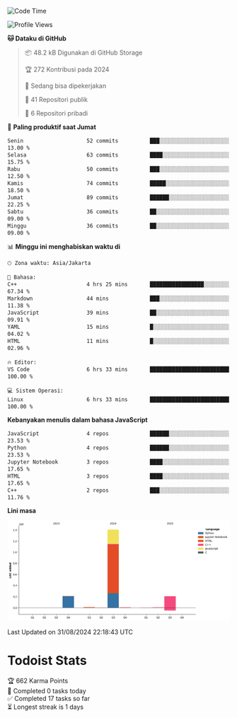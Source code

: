 <!--START_SECTION:waka-->
![Code Time](http://img.shields.io/badge/Code%20Time-28%20hrs%2048%20mins-blue)

![Profile Views](http://img.shields.io/badge/Profil%20dilihat-55-blue)

**🐱 Dataku di GitHub** 

> 📦 48.2 kB Digunakan di GitHub Storage 
 > 
> 🏆 272 Kontribusi pada 2024
 > 
> 💼 Sedang bisa dipekerjakan
 > 
> 📜 41 Repositori publik 
 > 
> 🔑 6 Repositori pribadi 
 > 
📅 **Paling produktif saat Jumat** 

```text
Senin                    52 commits          ███░░░░░░░░░░░░░░░░░░░░░░   13.00 % 
Selasa                   63 commits          ████░░░░░░░░░░░░░░░░░░░░░   15.75 % 
Rabu                     50 commits          ███░░░░░░░░░░░░░░░░░░░░░░   12.50 % 
Kamis                    74 commits          █████░░░░░░░░░░░░░░░░░░░░   18.50 % 
Jumat                    89 commits          ██████░░░░░░░░░░░░░░░░░░░   22.25 % 
Sabtu                    36 commits          ██░░░░░░░░░░░░░░░░░░░░░░░   09.00 % 
Minggu                   36 commits          ██░░░░░░░░░░░░░░░░░░░░░░░   09.00 % 
```


📊 **Minggu ini menghabiskan waktu di** 

```text
🕑︎ Zona waktu: Asia/Jakarta

💬 Bahasa: 
C++                      4 hrs 25 mins       █████████████████░░░░░░░░   67.34 % 
Markdown                 44 mins             ███░░░░░░░░░░░░░░░░░░░░░░   11.38 % 
JavaScript               39 mins             ██░░░░░░░░░░░░░░░░░░░░░░░   09.91 % 
YAML                     15 mins             █░░░░░░░░░░░░░░░░░░░░░░░░   04.02 % 
HTML                     11 mins             █░░░░░░░░░░░░░░░░░░░░░░░░   02.96 % 

🔥 Editor: 
VS Code                  6 hrs 33 mins       █████████████████████████   100.00 % 

💻 Sistem Operasi: 
Linux                    6 hrs 33 mins       █████████████████████████   100.00 % 
```

**Kebanyakan menulis dalam bahasa JavaScript** 

```text
JavaScript               4 repos             ██████░░░░░░░░░░░░░░░░░░░   23.53 % 
Python                   4 repos             ██████░░░░░░░░░░░░░░░░░░░   23.53 % 
Jupyter Notebook         3 repos             ████░░░░░░░░░░░░░░░░░░░░░   17.65 % 
HTML                     3 repos             ████░░░░░░░░░░░░░░░░░░░░░   17.65 % 
C++                      2 repos             ███░░░░░░░░░░░░░░░░░░░░░░   11.76 % 
```



**Lini masa**

![Lines of Code chart](https://raw.githubusercontent.com/yusuf601/yusuf601/main/assets/bar_graph.png)


 Last Updated on 31/08/2024 22:18:43 UTC
<!--END_SECTION:waka-->
# Todoist Stats

<!-- TODO-IST:START -->
🏆  662 Karma Points           
🌸  Completed 0 tasks today           
✅  Completed 17 tasks so far           
⏳  Longest streak is 1 days
<!-- TODO-IST:END -->

